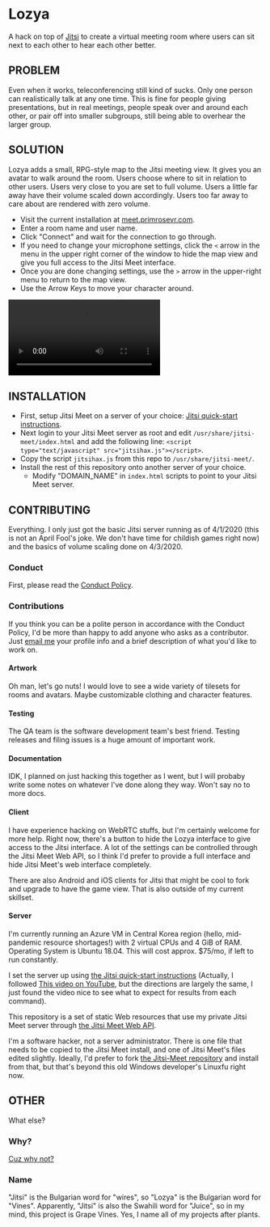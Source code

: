 # Lozya

A hack on top of [Jitsi](https://jitsi.org) to create a virtual meeting room where users can sit next to each other to hear each other better.

## PROBLEM

Even when it works, teleconferencing still kind of sucks. Only one person can realistically talk at any one time. This is fine for people giving presentations, but in real meetings, people speak over and around each other, or pair off into smaller subgroups, still being able to overhear the larger group.

## SOLUTION

Lozya adds a small, RPG-style map to the Jitsi meeting view. It gives you an avatar to walk around the room. Users choose where to sit in relation to other users. Users very close to you are set to full volume. Users a little far away have their volume scaled down accordingly. Users too far away to care about are rendered with zero volume.

- Visit the current installation at [meet.primrosevr.com](https://meet.primrosevr.com).
- Enter a room name and user name.
- Click "Connect" and wait for the connection to go through.
- If you need to change your microphone settings, click the `<` arrow in the menu in the upper right corner of the window to hide the map view and give you full access to the Jitsi Meet interface. 
- Once you are done changing settings, use the `>` arrow in the upper-right menu to return to the map view.
- Use the Arrow Keys to move your character around.

<video src="/capnmidnight/lozya/blob/master/demo.webp">

</video>

## INSTALLATION

- First, setup Jitsi Meet on a server of your choice: [Jitsi quick-start instructions](https://github.com/jitsi/jitsi-meet/blob/master/doc/quick-install.md).
- Next login to your Jitsi Meet server as root and edit `/usr/share/jitsi-meet/index.html` and add the following line: `<script type="text/javascript" src="jitsihax.js"></script>`.
- Copy the script `jitsihax.js` from this repo to `/usr/share/jitsi-meet/`.
- Install the rest of this repository onto another server of your choice.
  - Modify "DOMAIN_NAME" in `index.html` scripts to point to your Jitsi Meet server.

## CONTRIBUTING

Everything. I only just got the basic Jitsi server running as of 4/1/2020 (this is not an April Fool's joke. We don't have time for childish games right now) and the basics of volume scaling done on 4/3/2020.

### Conduct

First, please read the [Conduct Policy](CONDUCT.md).

### Contributions

If you think you can be a polite person in accordance with the Conduct Policy, I'd be more than happy to add anyone who asks as a contributor. Just [email me](sean.mcbeth+gh@gmail.com) your profile info and a brief description of what you'd like to work on.

#### Artwork

Oh man, let's go nuts! I would love to see a wide variety of tilesets for rooms and avatars. Maybe customizable clothing and character features. 

#### Testing

The QA team is the software development team's best friend. Testing releases and filing issues is a huge amount of important work.

#### Documentation

IDK, I planned on just hacking this together as I went, but I will probaby write some notes on whatever I've done along they way. Won't say no to more docs.

#### Client

I have experience hacking on WebRTC stuffs, but I'm certainly welcome for more help. Right now, there's a button to hide the Lozya interface to give access to the Jitsi interface. A lot of the settings can be controlled through the Jitsi Meet Web API, so I think I'd prefer to provide a full interface and hide Jitsi Meet's web interface completely.

There are also Android and iOS clients for Jitsi that might be cool to fork and upgrade to have the game view. That is also outside of my current skillset. 

#### Server

I'm currently running an Azure VM in Central Korea region (hello, mid-pandemic resource shortages!) with 2 virtual CPUs and 4 GiB of RAM. Operating System is Ubuntu 18.04. This will cost approx. $75/mo, if left to run constantly.

I set the server up using [the Jitsi quick-start instructions](https://github.com/jitsi/jitsi-meet/blob/master/doc/quick-install.md) (Actually, I followed [This video on YouTube](https://www.youtube.com/watch?v=8KR0AhDZF2A), but the directions are largely the same, I just found the video nice to see what to expect for results from each command). 

This repository is a set of static Web resources that use my private Jitsi Meet server through [the Jitsi Meet Web API](https://github.com/jitsi/jitsi-meet/blob/master/doc/api.md).

I'm a software hacker, not a server administrator. There is one file that needs to be copied to the Jitsi Meet install, and one of Jitsi Meet's files edited slightly. Ideally, I'd prefer to fork [the Jitsi-Meet repository](https://github.com/jitsi/jitsi-meet) and install from that, but that's beyond this old Windows developer's Linuxfu right now.

## OTHER

What else?

### Why?

[Cuz why not?](https://www.youtube.com/watch?v=YEwlW5sHQ4Q)

### Name

"Jitsi" is the Bulgarian word for "wires", so "Lozya" is the Bulgarian word for "Vines". Apparently, "Jitsi" is also the Swahili word for "Juice", so in my mind, this project is Grape Vines. Yes, I name all of my projects after plants.
